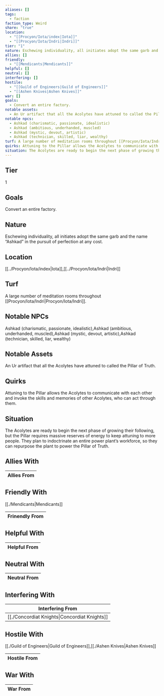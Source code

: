 ```yaml
---
aliases: []
tags:
  - faction
faction_type: Weird
share: "true"
location:
  - "[[Procyon/Iota/index|Iota]]"
  - "[[Procyon/Iota/Indri|Indri]]"
tier: "1"
nature: Eschewing individuality, all initiates adopt the same garb and the name “Ashkad” in the pursuit of perfection at any cost.
allies: []
friendly:
  - "[[Mendicants|Mendicants]]"
helpful: []
neutral: []
interfering: []
hostile:
  - "[[Guild of Engineers|Guild of Engineers]]"
  - "[[Ashen Knives|Ashen Knives]]"
war: []
goals:
  - Convert an entire factory.
notable assets:
  - An Ur artifact that all the Acolytes have attuned to called the Pillar of Truth.
notable npcs:
  - Ashkad (charismatic, passionate, idealistic)
  - Ashkad (ambitious, underhanded, muscled)
  - Ashkad (mystic, devout, artistic)
  - Ashkad (technician, skilled, liar, wealthy)
turf: A large number of meditation rooms throughout [[Procyon/Iota/Indri|Procyon/Iota/Indri]].
quirks: Attuning to the Pillar allows the Acolytes to communicate with each other and invoke the skills and memories of other Acolytes, who can act through them.
situation: The Acolytes are ready to begin the next phase of growing their following, but the Pillar requires massive reserves of energy to keep attuning to more people. They plan to indoctrinate an entire power plant’s workforce, so they can repurpose the plant to power the Pillar of Truth.
---
```

## Tier

1

## Goals

Convert an entire factory.

## Nature

Eschewing individuality, all initiates adopt the same garb and the name “Ashkad” in the pursuit of perfection at any cost.

## Location

[[../Procyon/Iota/index|Iota]],[[../Procyon/Iota/Indri|Indri]]

## Turf

A large number of meditation rooms throughout [[Procyon/Iota/Indri|Procyon/Iota/Indri]].

## Notable NPCs

Ashkad (charismatic, passionate, idealistic),Ashkad (ambitious, underhanded, muscled),Ashkad (mystic, devout, artistic),Ashkad (technician, skilled, liar, wealthy)

## Notable Assets

An Ur artifact that all the Acolytes have attuned to called the Pillar of Truth.

## Quirks

Attuning to the Pillar allows the Acolytes to communicate with each other and invoke the skills and memories of other Acolytes, who can act through them.

## Situation

The Acolytes are ready to begin the next phase of growing their following, but the Pillar requires massive reserves of energy to keep attuning to more people. They plan to indoctrinate an entire power plant’s workforce, so they can repurpose the plant to power the Pillar of Truth.

## Allies With



| Allies From |
| ----------- |


## Friendly With

[[./Mendicants|Mendicants]]

| Frinendly From |
| -------------- |


## Helpful With



| Helpful From |
| ------------ |


## Neutral With




| Neutral From |
| ------------ |



## Interfering With




| Interfering From                                       |
| ------------------------------------------------------ |
| [[./Concordiat Knights\|Concordiat Knights]] |



## Hostile With

[[./Guild of Engineers|Guild of Engineers]],[[./Ashen Knives|Ashen Knives]]


| Hostile From |
| ------------ |



## War With



| War From |
| -------- |

